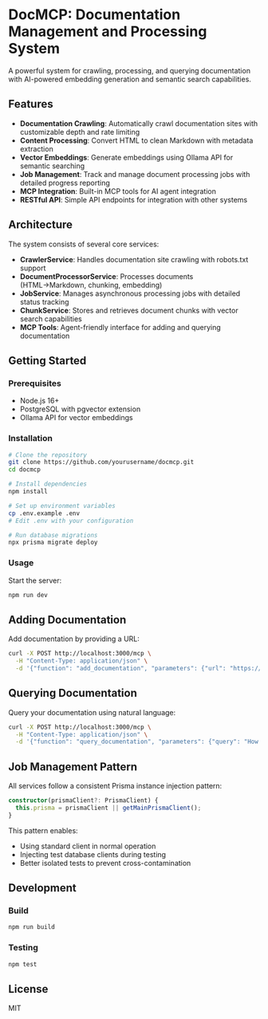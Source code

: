 # DocMCP: Documentation Management and Processing System

A powerful system for crawling, processing, and querying documentation with AI-powered embedding generation and semantic search capabilities.

## Features

- **Documentation Crawling**: Automatically crawl documentation sites with customizable depth and rate limiting
- **Content Processing**: Convert HTML to clean Markdown with metadata extraction
- **Vector Embeddings**: Generate embeddings using Ollama API for semantic searching
- **Job Management**: Track and manage document processing jobs with detailed progress reporting
- **MCP Integration**: Built-in MCP tools for AI agent integration
- **RESTful API**: Simple API endpoints for integration with other systems

## Architecture

The system consists of several core services:

- **CrawlerService**: Handles documentation site crawling with robots.txt support
- **DocumentProcessorService**: Processes documents (HTML→Markdown, chunking, embedding)
- **JobService**: Manages asynchronous processing jobs with detailed status tracking
- **ChunkService**: Stores and retrieves document chunks with vector search capabilities
- **MCP Tools**: Agent-friendly interface for adding and querying documentation

## Getting Started

### Prerequisites

- Node.js 16+
- PostgreSQL with pgvector extension
- Ollama API for vector embeddings

### Installation

```bash
# Clone the repository
git clone https://github.com/yourusername/docmcp.git
cd docmcp

# Install dependencies
npm install

# Set up environment variables
cp .env.example .env
# Edit .env with your configuration

# Run database migrations
npx prisma migrate deploy
```

### Usage

Start the server:

```bash
npm run dev
```

## Adding Documentation

Add documentation by providing a URL:

```bash
curl -X POST http://localhost:3000/mcp \
  -H "Content-Type: application/json" \
  -d '{"function": "add_documentation", "parameters": {"url": "https://example.com/docs", "maxDepth": 3}}'
```

## Querying Documentation

Query your documentation using natural language:

```bash
curl -X POST http://localhost:3000/mcp \
  -H "Content-Type: application/json" \
  -d '{"function": "query_documentation", "parameters": {"query": "How do I authenticate users?"}}'
```

## Job Management Pattern

All services follow a consistent Prisma instance injection pattern:

```typescript
constructor(prismaClient?: PrismaClient) {
  this.prisma = prismaClient || getMainPrismaClient();
}
```

This pattern enables:
- Using standard client in normal operation
- Injecting test database clients during testing
- Better isolated tests to prevent cross-contamination

## Development

### Build

```bash
npm run build
```

### Testing

```bash
npm test
```

## License

MIT
